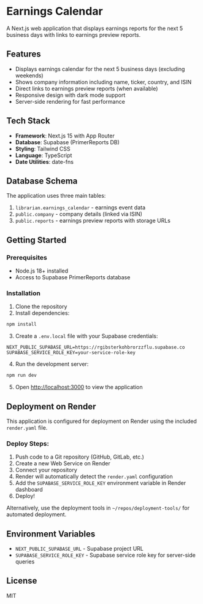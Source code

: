 # Earnings Calendar

A Next.js web application that displays earnings reports for the next 5 business days with links to earnings preview reports.

## Features

- Displays earnings calendar for the next 5 business days (excluding weekends)
- Shows company information including name, ticker, country, and ISIN
- Direct links to earnings preview reports (when available)
- Responsive design with dark mode support
- Server-side rendering for fast performance

## Tech Stack

- **Framework**: Next.js 15 with App Router
- **Database**: Supabase (PrimerReports DB)
- **Styling**: Tailwind CSS
- **Language**: TypeScript
- **Date Utilities**: date-fns

## Database Schema

The application uses three main tables:

1. `librarian.earnings_calendar` - earnings event data
2. `public.company` - company details (linked via ISIN)
3. `public.reports` - earnings preview reports with storage URLs

## Getting Started

### Prerequisites

- Node.js 18+ installed
- Access to Supabase PrimerReports database

### Installation

1. Clone the repository
2. Install dependencies:

```bash
npm install
```

3. Create a `.env.local` file with your Supabase credentials:

```env
NEXT_PUBLIC_SUPABASE_URL=https://rgibsterkohbrorzzflu.supabase.co
SUPABASE_SERVICE_ROLE_KEY=your-service-role-key
```

4. Run the development server:

```bash
npm run dev
```

5. Open [http://localhost:3000](http://localhost:3000) to view the application

## Deployment on Render

This application is configured for deployment on Render using the included `render.yaml` file.

### Deploy Steps:

1. Push code to a Git repository (GitHub, GitLab, etc.)
2. Create a new Web Service on Render
3. Connect your repository
4. Render will automatically detect the `render.yaml` configuration
5. Add the `SUPABASE_SERVICE_ROLE_KEY` environment variable in Render dashboard
6. Deploy!

Alternatively, use the deployment tools in `~/repos/deployment-tools/` for automated deployment.

## Environment Variables

- `NEXT_PUBLIC_SUPABASE_URL` - Supabase project URL
- `SUPABASE_SERVICE_ROLE_KEY` - Supabase service role key for server-side queries

## License

MIT
